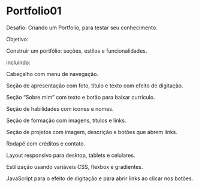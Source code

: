 # Portfolio01



Desafio: Criando um Portfolio, para testar seu conhecimento.

Objetivo:

Construir um portfólio: seções, estilos e funcionalidades.


incluindo:

Cabeçalho com menu de navegação.

Seção de apresentação com foto, título e texto com efeito de digitação.

Seção “Sobre mim” com texto e botão para baixar currículo.

Seção de habilidades com ícones e nomes.

Seção de formação com imagens, títulos e links.

Seção de projetos com imagem, descrição e botões que abrem links.

Rodapé com créditos e contato.

Layout responsivo para desktop, tablets e celulares.

Estilização usando variáveis CSS, flexbox e gradientes.

JavaScript para o efeito de digitação e para abrir links ao clicar nos botões.
